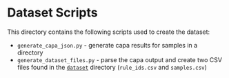 # Dataset Scripts

This directory contains the following scripts used to create the dataset:
* `generate_capa_json.py` - generate capa results for samples in a directory
* `generate_dataset_files.py` - parse the capa output and create two CSV files found in the [`dataset`](/dataset/) directory (`rule_ids.csv` and `samples.csv`)
